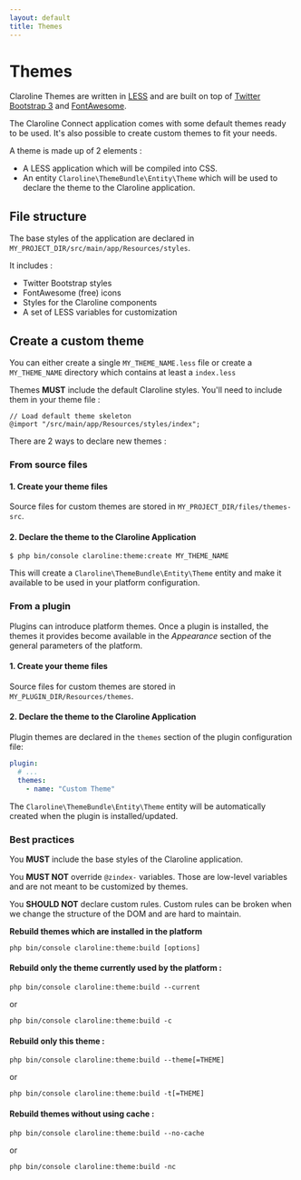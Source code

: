 ```yaml
---
layout: default
title: Themes
---
```


# Themes

Claroline Themes are written in [LESS](https://lesscss.org/) and are built on top of [Twitter Bootstrap 3](https://getbootstrap.com/docs/3.3)
and [FontAwesome](https://fontawesome.com/).

The Claroline Connect application comes with some default themes ready to be used.
It's also possible to create custom themes to fit your needs.

A theme is made up of 2 elements :
- A LESS application which will be compiled into CSS.
- An entity `Claroline\ThemeBundle\Entity\Theme` which will be used to declare the theme to the Claroline application.

## File structure

The base styles of the application are declared in `MY_PROJECT_DIR/src/main/app/Resources/styles`.

It includes :
- Twitter Bootstrap styles
- FontAwesome (free) icons
- Styles for the Claroline components
- A set of LESS variables for customization

## Create a custom theme

You can either create a single `MY_THEME_NAME.less` file
or create a `MY_THEME_NAME` directory which contains at least a `index.less`

Themes **MUST** include the default Claroline styles.
You'll need to include them in your theme file :

```less
// Load default theme skeleton
@import "/src/main/app/Resources/styles/index";
```

There are 2 ways to declare new themes :

### From source files

#### 1. Create your theme files

Source files for custom themes are stored in `MY_PROJECT_DIR/files/themes-src`.

#### 2. Declare the theme to the Claroline Application

```
$ php bin/console claroline:theme:create MY_THEME_NAME
```

This will create a `Claroline\ThemeBundle\Entity\Theme` entity and make it available to be used
in your platform configuration.

### From a plugin

Plugins can introduce platform themes. Once a plugin is installed, the themes
it provides become available in the *Appearance* section of the general
parameters of the platform.

#### 1. Create your theme files

Source files for custom themes are stored in `MY_PLUGIN_DIR/Resources/themes`.

#### 2. Declare the theme to the Claroline Application

Plugin themes are declared in the `themes` section of the plugin configuration file:

```yml
plugin:
  # ...
  themes:
    - name: "Custom Theme"
```

The `Claroline\ThemeBundle\Entity\Theme` entity will be automatically created when the plugin is installed/updated.

### Best practices

You **MUST** include the base styles of the Claroline application.

You **MUST NOT** override `@zindex-` variables.
Those are low-level variables and are not meant to be customized by themes.

You **SHOULD NOT** declare custom rules.
Custom rules can be broken when we change the structure of the DOM and are hard to maintain.

**Rebuild themes which are installed in the platform**

``php bin/console claroline:theme:build [options]``

#### Rebuild only the theme currently used by the platform :

``php bin/console claroline:theme:build --current``

or

``php bin/console claroline:theme:build -c``

#### Rebuild only this theme :

``php bin/console claroline:theme:build --theme[=THEME]``

or

``php bin/console claroline:theme:build -t[=THEME]``

#### Rebuild themes without using cache :

``php bin/console claroline:theme:build --no-cache``

or

``php bin/console claroline:theme:build -nc``